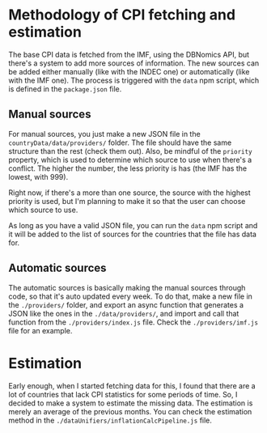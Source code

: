 # Methodology of CPI fetching and estimation

The base CPI data is fetched from the IMF, using the DBNomics API, but there's a system to add more sources of information. The new sources can be added either manually (like with the INDEC one) or automatically (like with the IMF one). The process is triggered with the `data` npm script, which is defined in the `package.json` file.

## Manual sources

For manual sources, you just make a new JSON file in the `countryData/data/providers/` folder. The file should have the same structure than the rest (check them out).
Also, be mindful of the `priority` property, which is used to determine which source to use when there's a conflict. The higher the number, the less priority is has (the IMF has the lowest, with 999).

Right now, if there's a more than one source, the source with the highest priority is used, but I'm planning to make it so that the user can choose which source to use.

As long as you have a valid JSON file, you can run the `data` npm script and it will be added to the list of sources for the countries that the file has data for.

## Automatic sources

The automatic sources is basically making the manual sources through code, so that it's auto updated every week. To do that, make a new file in the `./providers/` folder, and export an async function that generates a JSON like the ones in the `./data/providers/`, and import and call that function from the `./providers/index.js` file. Check the `./providers/imf.js` file for an example.

# Estimation

Early enough, when I started fetching data for this, I found that there are a lot of countries that lack CPI statistics for some periods of time. So, I decided to make a system to estimate the missing data. The estimation is merely an average of the previous months. You can check the estimation method in the `./dataUnifiers/inflationCalcPipeline.js` file.
